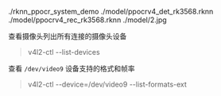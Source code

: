 ./rknn_ppocr_system_demo ./model/ppocrv4_det_rk3568.rknn ./model/ppocrv4_rec_rk3568.rknn ./model/2.jpg


查看摄像头列出所有连接的摄像头设备

> v4l2-ctl --list-devices

查看 `/dev/video9` 设备支持的格式和帧率

> v4l2-ctl --device=/dev/video9 --list-formats-ext
